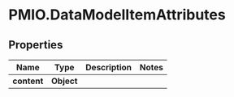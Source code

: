 # PMIO.DataModelItemAttributes

## Properties
Name | Type | Description | Notes
------------ | ------------- | ------------- | -------------
**content** | **Object** |  | 


